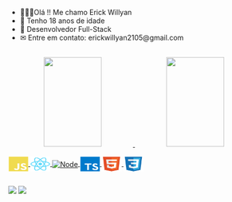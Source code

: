 <div style="align-itens: center; display: flex; flex-direction: column;">
<ul style="align-itens: center; display: flex; flex-direction: column;">
         
<li>👩🏾‍💻Olá !! Me chamo Erick Willyan </li>
<li>🔹 Tenho 18 anos de idade</li> 
<li> 🎯 Desenvolvedor Full-Stack  </li>
<li>✉ Entre em contato: erickwillyan2105@gmail.com </li>
</ul>

<br>

<div align="center">
  <a href="https://github.com/ErickWillyan">
  <img height="180em" width="48%" src="https://github-readme-stats.vercel.app/api?username=ErickWillyan&theme=transparent&show_icons=true"/>
  <img height="180em" width="48%" src="https://github-readme-stats.vercel.app/api/top-langs/?username=ErickWillyan&layout=compact&langs_count=7&theme=transparent"/>
</div>


<div style="display: inline_block"><br>
  <img align="center" alt="Javascript" height="30" width="40" src="https://raw.githubusercontent.com/devicons/devicon/master/icons/javascript/javascript-plain.svg">
  <img align="center" alt="React" height="30" width="40" src="https://raw.githubusercontent.com/devicons/devicon/master/icons/react/react-original.svg">       
  <img align="center" alt="Node" height="30" width="27" src="https://static-00.iconduck.com/assets.00/node-js-icon-454x512-nztofx17.png">
  <img align="center" alt="HTML" height="30" width="40" src="https://github.com/devicons/devicon/blob/master/icons/typescript/typescript-original.svg">
  <img align="center" alt="HTML" height="30" width="40" src="https://raw.githubusercontent.com/devicons/devicon/master/icons/html5/html5-original.svg">
  <img align="center" alt="CSS" height="30" width="40" src="https://raw.githubusercontent.com/devicons/devicon/master/icons/css3/css3-original.svg">
</div>

##

<div> 
  <a href = "mailto:erickwillyan2105@gmail.com"><img src="https://img.shields.io/badge/-Gmail-%23333?style=for-the-badge&logo=gmail&logoColor=white" target="_blank"></a>
  <a href="https://www.linkedin.com/in/erick-willyan-dos-santos-cruz-370245237" target="_blank"><img src="https://img.shields.io/badge/-LinkedIn-%230077B5?style=for-the-badge&logo=linkedin&logoColor=white" target="_blank"></a> 
</div>
          
</div>          
